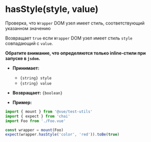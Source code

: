 # hasStyle(style, value)

Проверка, что `Wrapper` DOM узел имеет стиль, соответствующий указанном значению

Возвращает `true` если `Wrapper` DOM узел имеет стиль `style` совпадающий с `value`.

**Обратите внимание, что определяются только inline-стили при запуске в `jsdom`.**

- **Принимает:**
  - `{string} style`
  - `{string} value`

- **Возвращает:** `{boolean}`

- **Пример:**

```js
import { mount } from '@vue/test-utils'
import { expect } from 'chai'
import Foo from './Foo.vue'

const wrapper = mount(Foo)
expect(wrapper.hasStyle('color', 'red')).toBe(true)
```
